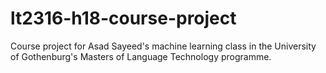 # lt2316-h18-course-project
Course project for Asad Sayeed's machine learning class in the University of Gothenburg's Masters of Language Technology programme.
